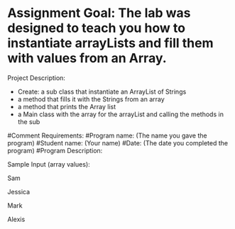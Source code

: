 # Assignment  Goal: The lab was designed to teach you how to instantiate arrayLists and fill them with values from an Array.

Project Description:  
- Create: a sub class that instantiate an ArrayList of Strings
- a method that fills it with the Strings from an array
- a method that prints the Array list
- a Main class with the array for the arrayList and calling the methods in the sub

#Comment Requirements:
#Program name: (The name you gave the program)
#Student name: (Your name)
#Date: (The date you completed the program)
#Program Description:

Sample Input (array values):

Sam

Jessica

Mark

Alexis
